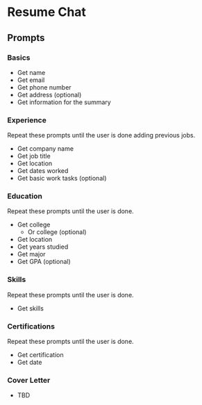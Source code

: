 # Resume Chat

## Prompts

### Basics

- Get name
- Get email
- Get phone number
- Get address (optional)
- Get information for the summary

### Experience

Repeat these prompts until the user is done adding previous jobs.

- Get company name
- Get job title
- Get location
- Get dates worked
- Get basic work tasks (optional)

### Education

Repeat these prompts until the user is done.

- Get college
	- Or college (optional)
- Get location
- Get years studied
- Get major
- Get GPA (optional)

### Skills

Repeat these prompts until the user is done.

- Get skills

### Certifications

Repeat these prompts until the user is done.

- Get certification
- Get date

### Cover Letter

- TBD